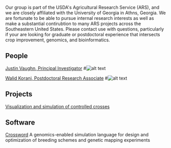 Our group is part of the USDA's Agricultural Research Service (ARS), and we are closely affiliated with the University of Georgia in Athns, Georgia.  We are fortunate to be able to pursue internal research interests as well as make a substantial contirubtion to many ARS projects across the Southeastern United States.  Please contact use with questions, particularly if your are looking for graduate or postdoctoral experience that intersects crop improvement, genomics, and bioinformatics.  


## People
[Justin Vaughn, Principal Investigator](url)
#![alt text](./images/jnvPic1.png "Justin Vaughn")

[Walid Korani, Postdoctoral Research Associate](url)
#![alt text](./images/walidPic1.png "Walid Korani")

## Projects
[Visualization and simulation of controlled crosses](url)

## Software

[Crossword](url)
A genomics-enabled simulation language for design and optimization of breeding schemes and genetic mapping experiments




